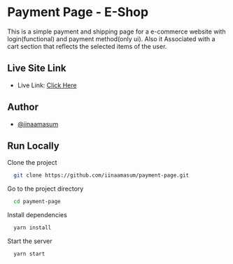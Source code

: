 # Payment Page - E-Shop

This is a simple payment and shipping page for a e-commerce website with
login(functional) and payment method(only ui). Also it Associated with a cart section that
reflects the selected items of the user.

## Live Site Link

- Live Link: [Click Here](https://payment-page-task.netlify.app/)

## Author

- [@iinaamasum](http://iinaamasum-3ec05.web.app/)

## Run Locally

Clone the project

```bash
  git clone https://github.com/iinaamasum/payment-page.git
```

Go to the project directory

```bash
  cd payment-page
```

Install dependencies

```bash
  yarn install
```

Start the server

```bash
  yarn start
```
